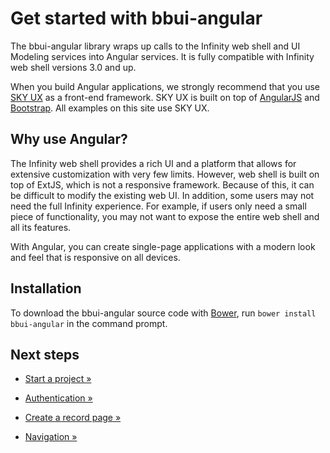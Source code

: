 # Get started with bbui-angular

The bbui-angular library wraps up calls to the Infinity web shell and UI Modeling services into Angular services. It is fully compatible with Infinity web shell versions 3.0 and up.

When you build Angular applications, we strongly recommend that you use [SKY UX](http://skyux.developer.blackbaud.com/) as a front-end framework. SKY UX is built on top of [AngularJS](https://angularjs.org/) and [Bootstrap](http://getbootstrap.com/). All examples on this site use SKY UX.

## Why use Angular?

The Infinity web shell provides a rich UI and a platform that allows for extensive customization with very few limits. However, web shell is built on top of ExtJS, which is not a responsive framework. Because of this, it can be difficult to modify the existing web UI. In addition, some users may not need the full Infinity experience. For example, if users only need a small piece of functionality, you may not want to expose the entire web shell and all its features.

With Angular, you can create single-page applications with a modern look and feel that is responsive on all devices.

## Installation

To download the bbui-angular source code with [Bower](http://bower.io/), run `bower install bbui-angular` in the command prompt.
<!--`bower install git+https://github.com/blackbaud/bbui-angular#~1.0.4`-->

## Next steps

* <a href="https://github.com/blackbaud/bbui-angular/blob/docs-tutorials-edits/documentation/guides/2_start_project/README.md">Start a project »</a></p>
* <a href="https://github.com/blackbaud/bbui-angular/blob/docs-tutorials-edits/documentation/guides/3_authentication/README.md">Authentication »</a></p>
* <a href="https://github.com/blackbaud/bbui-angular/blob/docs-tutorials-edits/documentation/guides/4_create_record_page/README.md">Create a record page »</a></p>
* <a href="https://github.com/blackbaud/bbui-angular/blob/docs-tutorials-edits/documentation/guides/5_navigation/README.md">Navigation »</a></p>